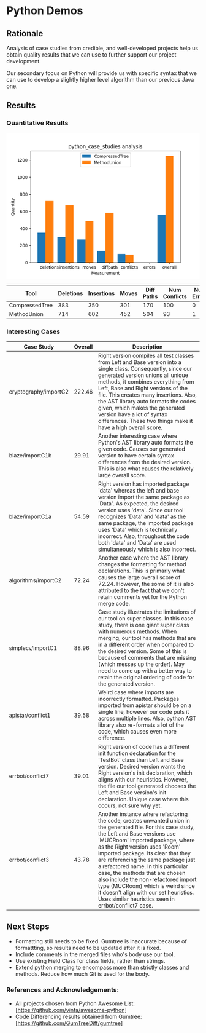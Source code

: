 # Python Demos

## Rationale

Analysis of case studies from credible, and well-developed projects help us obtain quality results that we can use to further support our project development.

Our secondary focus on Python will provide us with specific syntax that we can use to develop a slightly higher level algorithm than our previous Java one. 

## Results

### Quantitative Results

![CompressedTree vs MethodUnion](images/Comparison.png)

Tool | Deletions | Insertions | Moves | Diff Paths | Num Conflicts | Num Errors | Overall |
--- | --- | --- | --- |--- |--- |--- |--- |
CompressedTree | 383 | 350 | 301 | 170 | 100 | 0 | 631.42 |
MethodUnion | 714 | 602 | 452 | 504 | 93 | 1 | 1158.05 |

### Interesting Cases

Case Study | Overall | Description |
--- | --- | --- |
cryptography/importC2 | 222.46 | Right version compiles all test classes from Left and Base version into a single class. Consequently, since our generated version unions all unique methods, it combines everything from Left, Base and Right versions of the file. This creates many insertions. Also, the AST library auto formats the codes given, which makes the generated version have a lot of syntax differences. These two things make it have a high overall score. |
blaze/importC1b | 29.91 | Another interesting case where Python's AST library auto formats the given code. Causes our generated version to have certain syntax differences from the desired version. This is also what causes the relatively large overall score.  |
blaze/importC1a | 54.59 | Right version has imported package 'data' whereas the left and base version import the same package as 'Data'. As expected, the desired version uses 'data'. Since our tool recognizes 'Data' and 'data' as the same package, the imported package uses 'Data' which is technically incorrect. Also, throughout the code both 'data' and 'Data' are used simultaneously which is also incorrect. |
algorithms/importC2 | 72.24 | Another case where the AST library changes the formatting for method declarations. This is primarly what causes the large overall score of 72.24. However, the some of it is also attributed to the fact that we don't retain comments yet for the Python merge code. |
simplecv/importC1 | 88.96 | Case study illustrates the limitations of our tool on super classes. In this case study, there is one giant super class with numerous methods. When merging, our tool has methods that are in a different order when compared to the desired version. Some of this is because of comments that are missing (which messes up the order). May need to come up with a better way to retain the original ordering of code for the generated version. |
apistar/conflict1 | 39.58 | Weird case where imports are incorrectly formatted. Packages imported from apistar should be on a single line, however our code puts it across multiple lines. Also, python AST library also re-formats a lot of the code, which causes even more difference.  |
errbot/conflict7 | 39.01 | Right version of code has a different init function declaration for the 'TestBot' class than Left and Base version. Desired version wants the Right version's init declaration, which aligns with our heuristics. However, the file our tool generated chooses the Left and Base version's init declaration. Unique case where this occurs, not sure why yet. |
errbot/conflict3 | 43.78 | Another instance where refactoring the code, creates unwanted union in the generated file. For this case study, the Left and Base versions use 'MUCRoom' imported package, where as the Right version uses 'Room' imported package. Its clear that they are referencing the same package just a refactored name. In this particular case, the methods that are chosen also include the non-refactored import type (MUCRoom) which is weird since it doesn't align with our set heuristics. Uses similar heuristics seen in errbot/conflict7 case.  |


## Next Steps

* Formatting still needs to be fixed. Gumtree is inaccurate because of formattting, so results need to be updated after it is fixed. 
* Include comments in the merged files who's body use our tool.
* Use existing Field Class for class fields, rather than strings.
* Extend python merging to encompass more than strictly classes and methods. Reduce how much Git is used for the body.

### References and Acknowledgements:

* All projects chosen from Python Awesome List: [https://github.com/vinta/awesome-python]
* Code Differencing results obtained from Gumtree: [https://github.com/GumTreeDiff/gumtree]

